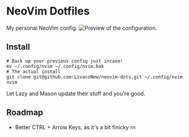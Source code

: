 # NeoVim Dotfiles
My personal NeoVim config.
![Preview of the configuration.](https://i.imgur.com/dnjWmBs.png)

## Install
```
# Back up your previous config just incase!
mv ~/.config/nvim ~/.config/nvim.bak
# The actual install
git clone git@github.com:LivacoNew/neovim-dots.git ~/.config/nvim
nvim
```
Let Lazy and Mason update their stuff and you're good.

## Roadmap
- Better CTRL + Arrow Keys, as it's a bit finicky rn
